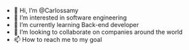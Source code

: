 - 👋 Hi, I’m @Carlossamy
- 👀 I’m interested in software engineering
- 🌱 I’m currently learning Back-end developer
- 💞️ I’m looking to collaborate on companies around the world
- 📫 How to reach me to my goal

<!---
Carlossamy/Carlossamy is a ✨ special ✨ repository because its `README.md` (this file) appears on your GitHub profile.
You can click the Preview link to take a look at your changes.
--->
